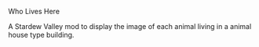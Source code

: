 Who Lives Here

A Stardew Valley mod to display the image of each animal living in a animal house type building.
